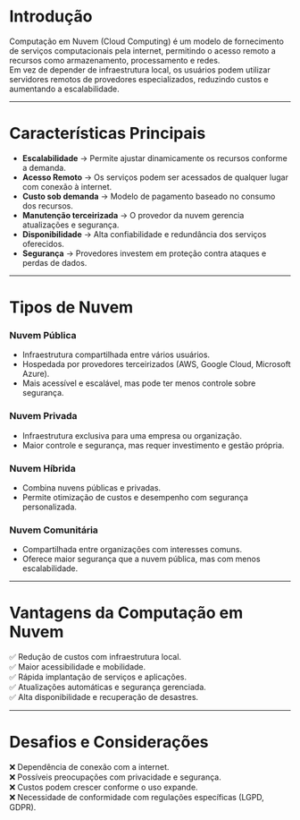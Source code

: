 # Introdução

Computação em Nuvem (Cloud Computing) é um modelo de fornecimento de serviços computacionais pela internet, permitindo o acesso remoto a recursos como armazenamento, processamento e redes.  
Em vez de depender de infraestrutura local, os usuários podem utilizar servidores remotos de provedores especializados, reduzindo custos e aumentando a escalabilidade.

---

# Características Principais

- **Escalabilidade** → Permite ajustar dinamicamente os recursos conforme a demanda.  
- **Acesso Remoto** → Os serviços podem ser acessados de qualquer lugar com conexão à internet.  
- **Custo sob demanda** → Modelo de pagamento baseado no consumo dos recursos.  
- **Manutenção terceirizada** → O provedor da nuvem gerencia atualizações e segurança.  
- **Disponibilidade** → Alta confiabilidade e redundância dos serviços oferecidos.  
- **Segurança** → Provedores investem em proteção contra ataques e perdas de dados.

---

# Tipos de Nuvem

### Nuvem Pública  
- Infraestrutura compartilhada entre vários usuários.  
- Hospedada por provedores terceirizados (AWS, Google Cloud, Microsoft Azure).  
- Mais acessível e escalável, mas pode ter menos controle sobre segurança.

### Nuvem Privada  
- Infraestrutura exclusiva para uma empresa ou organização.  
- Maior controle e segurança, mas requer investimento e gestão própria.

### Nuvem Híbrida  
- Combina nuvens públicas e privadas.  
- Permite otimização de custos e desempenho com segurança personalizada.

### Nuvem Comunitária  
- Compartilhada entre organizações com interesses comuns.  
- Oferece maior segurança que a nuvem pública, mas com menos escalabilidade.

---

# Vantagens da Computação em Nuvem

✅ Redução de custos com infraestrutura local.  
✅ Maior acessibilidade e mobilidade.  
✅ Rápida implantação de serviços e aplicações.  
✅ Atualizações automáticas e segurança gerenciada.  
✅ Alta disponibilidade e recuperação de desastres.

---

# Desafios e Considerações

❌ Dependência de conexão com a internet.  
❌ Possíveis preocupações com privacidade e segurança.  
❌ Custos podem crescer conforme o uso expande.  
❌ Necessidade de conformidade com regulações específicas (LGPD, GDPR).


